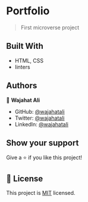 
# Portfolio

> First microverse project

## Built With

-   HTML, CSS
-   linters

## Authors

👤 **Wajahat Ali**

-   GitHub: [@wajahatali](https://github.com/wajahatalli)
-   Twitter: [@wajahatali](https://twitter.com/WajahatAli09)
-   LinkedIn: [@wajahatali](https://linkedin.com/in/wajahat-ali-797768136)

## Show your support

Give a ⭐️ if you like this project!

## 📝 License

This project is [MIT](./LICENSE) licensed.
